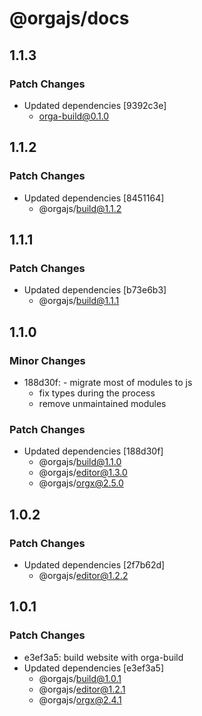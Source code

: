 # @orgajs/docs

## 1.1.3

### Patch Changes

- Updated dependencies [9392c3e]
  - orga-build@0.1.0

## 1.1.2

### Patch Changes

- Updated dependencies [8451164]
  - @orgajs/build@1.1.2

## 1.1.1

### Patch Changes

- Updated dependencies [b73e6b3]
  - @orgajs/build@1.1.1

## 1.1.0

### Minor Changes

- 188d30f: - migrate most of modules to js
  - fix types during the process
  - remove unmaintained modules

### Patch Changes

- Updated dependencies [188d30f]
  - @orgajs/build@1.1.0
  - @orgajs/editor@1.3.0
  - @orgajs/orgx@2.5.0

## 1.0.2

### Patch Changes

- Updated dependencies [2f7b62d]
  - @orgajs/editor@1.2.2

## 1.0.1

### Patch Changes

- e3ef3a5: build website with orga-build
- Updated dependencies [e3ef3a5]
  - @orgajs/build@1.0.1
  - @orgajs/editor@1.2.1
  - @orgajs/orgx@2.4.1
